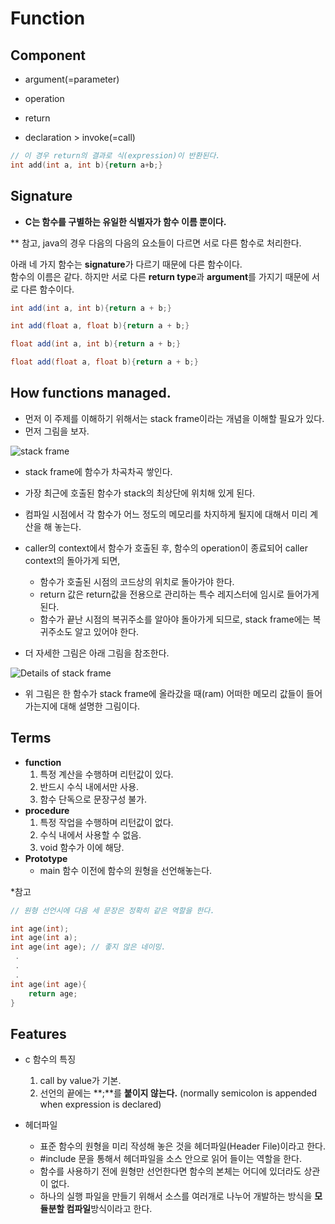 # Function

## Component
- argument(=parameter)
- operation
- return

- declaration > invoke(=call) 
```cpp
// 이 경우 return의 결과로 식(expression)이 반환된다.
int add(int a, int b){return a+b;}
```

## Signature 
- **C는 함수를 구별하는 유일한 식별자가 함수 이름 뿐이다.**

** 참고, java의 경우 다음의 다음의 요소들이 다르면 서로 다른 함수로 처리한다.

아래 네 가지 함수는 **signature**가 다르기 때문에 다른 함수이다.  
함수의 이름은 같다. 하지만 서로 다른 **return type**과 **argument**를 가지기 때문에 서로 다른 함수이다.

```java
int add(int a, int b){return a + b;}

int add(float a, float b){return a + b;}

float add(int a, int b){return a + b;}

float add(float a, float b){return a + b;}
```

## How functions managed.

- 먼저 이 주제를 이해하기 위해서는 stack frame이라는 개념을 이해할 필요가 있다.
- 먼저 그림을 보자. 

![stack frame](https://i.stack.imgur.com/DAMVU.png)

- stack frame에 함수가 차곡차곡 쌓인다. 
- 가장 최근에 호출된 함수가 stack의 최상단에 위치해 있게 된다. 
- 컴파일 시점에서 각 함수가 어느 정도의 메모리를 차지하게 될지에 대해서 미리 계산을 해 놓는다. 
- caller의 context에서 함수가 호출된 후, 함수의 operation이 종료되어 caller context의 돌아가게 되면, 
    - 함수가 호출된 시점의 코드상의 위치로 돌아가야 한다.
    - return 값은 return값을 전용으로 관리하는 특수 레지스터에 임시로 들어가게 된다.
    - 함수가 끝난 시점의 복귀주소를 알아야 돌아가게 되므로, stack frame에는 복귀주소도 알고 있어야 한다.    

- 더 자세한 그림은 아래 그림을 참조한다.

![Details of stack frame](http://www.gamesetwatch.com/StackFrameAnatomy.png)

- 위 그림은 한 함수가 stack frame에 올라갔을 때(ram) 어떠한 메모리 값들이 들어가는지에 대해 설명한 그림이다.


## Terms

- **function** 
    1. 특정 계산을 수행하며 리턴값이 있다. 
    2. 반드시 수식 내에서만 사용. 
    3. 함수 단독으로 문장구성 불가.
- **procedure**
    1. 특정 작업을 수행하며 리턴값이 없다. 
    2. 수식 내에서 사용할 수 없음. 
    3. void 함수가 이에 해당. 
- **Prototype**
    - main 함수 이전에 함수의 원형을 선언해놓는다.

*참고

```cpp
// 원형 선언시에 다음 세 문장은 정확히 같은 역할을 한다.

int age(int);
int age(int a);
int age(int age); // 좋지 않은 네이밍. 
 .
 .
 .
int age(int age){
    return age;
}
```

## Features
- c 함수의 특징
    1. call by value가 기본. 
    2. 선언의 끝에는 **;**를 **붙이지 않는다.** (normally semicolon is appended when expression is declared) 

- 헤더파일
    - 표준 함수의 원형을 미리 작성해 놓은 것을 헤더파일(Header File)이라고 한다. 
    - #include 문을 통해서 헤더파일을 소스 안으로 읽어 들이는 역할을 한다. 
    - 함수를 사용하기 전에 원형만 선언한다면 함수의 본체는 어디에 있더라도 상관이 없다.
    - 하나의 실행 파일을 만들기 위해서 소스를 여러개로 나누어 개발하는 방식을 **모듈분할 컴파일**방식이라고 한다. 




